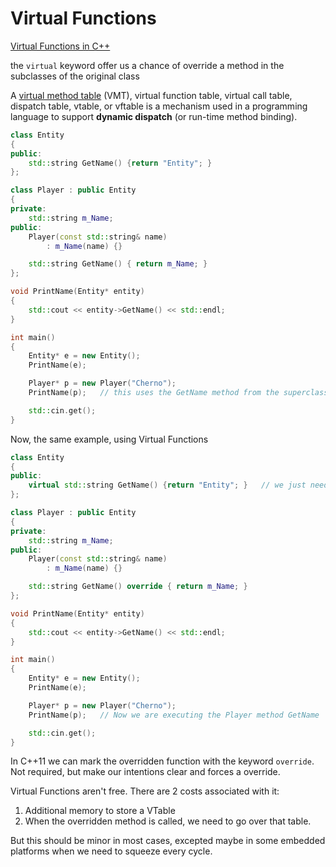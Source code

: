 # Virtual Functions

[Virtual Functions in C++](https://www.youtube.com/watch?v=oIV2KchSyGQ&list=PLlrATfBNZ98dudnM48yfGUldqGD0S4FFb&index=28)

the `virtual` keyword offer us a chance of override a method in the subclasses of the original class

A [virtual method table](https://en.wikipedia.org/wiki/Virtual_method_table) (VMT), virtual function table, virtual call table, dispatch table, vtable, or vftable is a mechanism used in a programming language to support **dynamic dispatch** (or run-time method binding).

```cpp
class Entity
{
public:
    std::string GetName() {return "Entity"; }
};

class Player : public Entity
{
private:
    std::string m_Name;
public:
    Player(const std::string& name)
        : m_Name(name) {}

    std::string GetName() { return m_Name; }
};

void PrintName(Entity* entity)
{
    std::cout << entity->GetName() << std::endl;
}

int main()
{
    Entity* e = new Entity();
    PrintName(e);

    Player* p = new Player("Cherno");
    PrintName(p);   // this uses the GetName method from the superclass Entity, and not from the Player class

    std::cin.get();
}

```

Now, the same example, using Virtual Functions

```cpp
class Entity
{
public:
    virtual std::string GetName() {return "Entity"; }   // we just need to add this virtual keyword
};

class Player : public Entity
{
private:
    std::string m_Name;
public:
    Player(const std::string& name)
        : m_Name(name) {}

    std::string GetName() override { return m_Name; }
};

void PrintName(Entity* entity)
{
    std::cout << entity->GetName() << std::endl;
}

int main()
{
    Entity* e = new Entity();
    PrintName(e);

    Player* p = new Player("Cherno");
    PrintName(p);   // Now we are executing the Player method GetName

    std::cin.get();
}

```

In C++11 we can mark the overridden function with the keyword `override`. Not required, but make our intentions clear and forces a override.

Virtual Functions aren't free.
There are 2 costs associated with it:

1. Additional memory to store a VTable
2. When the overridden method is called, we need to go over that table.

But this should be minor in most cases, excepted maybe in some embedded platforms when we need to squeeze every cycle.